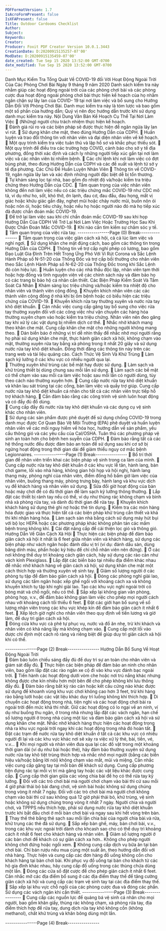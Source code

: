 ```yaml
---
PDFFormatVersion: 1.7
IsAcroFormPresent: false
IsXFAPresent: false
Title: Outdoor Cardooms Checklist
Author: 
Subject: 
Keywords: 
Creator: 
Producer: Foxit PDF Creator Version 10.0.1.3443
CreationDate: D:20200915135257-07'00'
ModDate: D:20200915135459-07'00'
date_created: Tue Sep 15 2020 13:52:00 GMT-0700
date_modified: Tue Sep 15 2020 13:52:00 GMT-0700
---
```

 
Danh Mục Kiểm Tra Tổng Quát Về COVID-19 
đối Với Hoạt Động Ngoài Trời Của Các Phòng Chơi Bài 
Ngày 9 tháng 9 năm 2020 
Danh sách kiểm tra này nhằm giúp các hoạt động ngoài trời của các phòng chơi bài và các phòng cược 
đua hoạt động ngoài phòng chơi bài thực hiện kế hoạch của họ nhằm ngăn chặn sự lây lan của COVID-
19 tại nơi làm việc và bổ sung cho Hướng Dẫn Đối Với Phòng Chơi Bài. Danh mục kiểm tra này là tóm 
lược và bao gồm một số phần của hướng dẫn; Quý vị nên đọc hướng dẫn trước khi sử dụng danh mục 
kiểm tra này. 
Nội Dung Văn Bản Kế Hoạch Cụ Thể Tại Nơi Làm 
Việc 
 (Những) người chịu trách nhiệm thực hiện kế hoạch.  
 Đánh giá rủi ro và các biện pháp sẽ được thực hiện để ngăn ngừa lây lan vi rút. 
 Sử dụng khăn che mặt, theo đúng Hướng Dẫn của CDPH. 
 Huấn luyện và trao đổi thông tin với nhân viên và đại diện nhân viên về kế hoạch. 
 Một quy trình kiểm tra việc tuân thủ và lập hồ sơ và khắc phục thiếu sót. 
 Một quy trình để điều tra các trường hợp COVID, cảnh báo cho sở y tế địa phương, đồng 
thời xác định và cách ly những người tiếp xúc gần tại nơi làm việc và các nhân viên bị 
nhiễm bệnh. 
 Các chỉ lệnh khi nơi làm việc có đợt bùng phát, theo đúng Hướng Dẫn của CDPH và các 
đề xuất và lệnh từ sở y tế địa phương. 
Các Chủ Đề Huấn Luyện Nhân Viên 
 Thông tin về COVID-19, ngăn ngừa lây lan và xác định những người đặc biệt dễ bị tổn 
thương.  
 Tự khám sàng lọc tại nhà, bao gồm đo nhiệt độ và/hoặc kiểm tra triệu chứng theo Hướng 
Dẫn của CDC. 
 Tầm quan trọng của việc nhân viên không đến nơi làm việc nếu có các triệu chứng mắc 
COVID-19 như CDC mô tả, ví dụ như ho, sốt, khó thở, ớn lạnh, đau cơ, đau đầu, đau 
họng, mất vị giác hoặc khứu giác gần đây, nghẹt mũi hoặc chảy nước mũi, buồn nôn ói 
hoặc nôn ói, hoặc tiêu chảy, hoặc nếu họ hoặc người nào đó mà họ tiếp xúc đã được 
chẩn đoán mắc COVID-19.  
 Để trở lại làm việc sau khi chỉ chẩn đoán mắc COVID-19 sau khi họp Hướng Dẫn Của 
CDPH Về Trở Lại Nơi Làm Việc Hoặc Trường Học Sau Khi Được Chẩn Đoán Mắc 
COVID-19. 
 Khi nào cần tìm kiếm sự chăm sóc y tế. 
 Tầm quan trọng của việc rửa tay. 
----------------Page (0) Break----------------
 Tầm quan trọng của việc giãn cách xã hội, cả cả lúc làm việc và nghỉ ngơi. 
 Sử dụng khăn che mặt đúng cách, bao gồm các thông tin trong Hướng Dẫn của CDPH. 
 Thông tin về trợ cấp nghỉ phép có lương, bao gồm Đạo Luật Gia Đình Trên Hết Trong 
Ứng Phó Với Vi Rút Corona và Sắc Lệnh Hành Pháp số N-51-20 của Thống Đốc và trợ 
cấp bồi thường cho nhân viên theo Sắc Lệnh Hành Pháp số N-62-20 của Thống Đốc 
trong khi Sắc Lệnh đó còn hiệu lực. 
 Huấn luyện cho các nhà thầu độc lập, nhân viên tạm thời hoặc hợp đồng và tình nguyện 
viên về các chính sách này và đảm bảo họ có các trang bị bảo hộ cá nhân cần thiết. 
Các Biện Pháp Kiểm Soát Và Tầm Soát Cá Nhân 
 Khám sàng lọc triệu chứng và/hoặc kiểm tra nhiệt độ cho nhân viên và thành viên cộng 
đồng. 
 Khuyến khích nhân viên các các thành viên cộng đồng ở nhà khi bị ốm bệnh hoặc có 
biểu hiện các triệu chứng của COVID-19. 
 Khuyến khích rửa tay thường xuyên và nước rửa tay khô diệt khuẩn. 
 Cân nhắc việc cung cấp găng tay bổ sung cho việc rửa tay thường xuyên đối với các 
công việc như vận chuyển các hàng hóa thường xuyên chạm vào hoặc kiểm tra triệu 
chứng. Nhân viên nên đeo găng tay khi xử lý các vật dụng bị nhiễm dịch cơ thể. 
 Nhắc nhở khách mang theo khăn che mặt. Cung cấp khăn che mặt cho những người 
không mang theo. 
 Dán biển báo ở những vị trí dễ nhìn thấy để nhắc nhở mọi người rằng họ phải sử dụng 
khăn che mặt, thực hành giãn cách xã hội, không chạm vào mặt, thường xuyên rửa tay 
bằng xà phòng trong ít nhất 20 giây và sử dụng nước rửa tay khô diệt khuẩn. Đồng thời 
đăng các thông tin này trên các trang web và tài liệu quảng cáo. 
Cách Thức Vệ Sinh Và Khử Trùng 
 Làm sạch kỹ lưỡng ở các khu vực có nhiều người qua lại.  
 Thường xuyên khử trùng các bề mặt hay được sử dụng. 
 Làm sạch và khử trùng thiết bị dùng chung sau mỗi lần sử dụng. 
 Làm sạch các bề mặt có thể chạm vào sau mỗi ca làm việc hoặc sau mỗi lần có người 
dùng, tùy theo cách nào thường xuyên hơn. 
 Cung cấp nước rửa tay khô diệt khuẩn và khăn lau sát trùng tại các cổng, bàn làm việc 
và quầy trợ giúp. Cung cấp nước rửa tay khô diệt khuẩn cá nhân cho tất cả các nhân 
viên trực tiếp hỗ trợ khách hàng. 
 Cần đảm bảo rằng các công trình vệ sinh luôn hoạt động và có đầy đủ đồ dùng.  
 Cung cấp đầy đủ nước rửa tay khô diệt khuẩn và các dụng cụ vệ sinh khác cho nhân 
viên.  
 Sử dụng các sản phẩm được phê duyệt để sử dụng chống COVID-19 trong danh mục 
được Cơ Quan Bảo Vệ Môi Trường (EPA) phê duyệt và huấn luyện nhân viên về các mối 
nguy hiểm về hóa học, hướng dẫn về sản phẩm, yêu cầu thông gió và các yêu cầu của 
Cal/OSHA. Tuân thủ các phương pháp vệ sinh an toàn hơn cho bệnh hen suyễn của 
CDPH. 
 Đảm bảo rằng tất cả các hệ thống nước đều được đảm bảo an toàn để sử dụng sau khi 
cơ sở bị ngừng hoạt động trong thời gian dài để giảm thiểu nguy cơ mắc bệnh 
Legionnaires. 
----------------Page (1) Break----------------
 Bố trí thời gian để nhân viên triển khai các biện pháp vệ sinh trong ca làm của mình. 
 Cung cấp nước rửa tay khô diệt khuẩn ở các khu vực lễ tân, hành lang, bàn chơi game, 
lối vào nhà hàng, không gian hội họp và hội nghị, hành lang thang máy, phòng nghỉ của 
nhân viên, điểm đồng hồ bấm giờ làm việc của nhân viên, buồng thang máy, phòng trưng 
bày, hành lang và khu vực dịch vụ để khách hàng và nhân viên sử dụng. 
 Sửa đổi giờ hoạt động của bàn hoặc máy chơi để có đủ thời gian để làm sạch kỹ lưỡng 
thông thường. 
 Lắp đặt các thiết bị rảnh tay nếu có thể, ví dụ như thùng rác không chạm và bình nhả xà 
phòng rửa tay, và dành đủ thời gian để rửa tay. 
 Khuyến khích khách hàng sử dụng thẻ ghi nợ hoặc thẻ tín dụng. 
 Kiểm tra các món hàng hóa được giao và thực hiện tất cả các biện pháp khử trùng cần 
thiết và khả thi khi nhận hàng hóa. 
 Làm sạch sàn nhà bằng cách sử dụng máy hút bụi với bộ lọc HEPA hoặc các phương 
pháp khác không phân tán các mầm bệnh trong không khí. 
 Cài đặt nâng cấp để cải thiện lọc gió và thông gió. 
Hướng Dẫn Về Giãn Cách Xã Hội 
 Thực hiện các biện pháp để đảm bảo giãn cách xã hội ít nhất là 6 feet giữa nhân viên và 
khách hàng, sử dụng các biện pháp như vách ngăn hoặc đánh dấu vị trí (ví dụ: đánh dấu 
sàn, dùng băng dính màu, phấn hoặc ký hiệu để chỉ chỗ nhân viên nên đứng). 
 Ở các nơi không thể duy trì khoảng cách giãn cách, hãy sử dụng các rào cản như vách 
kính Plexiglass. 
 Lắp đặt các biển báo tại nhiều địa điểm khác nhau để nhắc nhở khách hàng về giãn cách 
xã hội, sử dụng khăn che mặt một cách thích hợp và thường xuyên vệ sinh tay. 
 Giảm số lượng người ở các phòng tụ tập để đảm bảo giãn cách xã hội. 
 Đóng các phòng nghỉ giải lao, sử dụng các tấm ngăn hoặc xếp ghế ngồi với khoảng cách 
xa và không khuyến khích tụ tập khi nghỉ giải lao. Tạo các khu vực nghỉ ngoài trời có 
bóng mát và chỗ ngồi, nếu có thể. 
 Sắp xếp lại không gian văn phòng, phòng họp, v.v., để đảm bảo không gian làm việc cho 
phép mọi người cách nhau với khoảng cách tối thiểu 6 feet. 
 Đặt các giới hạn bổ sung về số lượng nhận viên trong các khu vực khép kín để đảm bảo 
giãn cách ít nhất 6 feet. 
 Xếp lệch giờ nghỉ cho nhân viên theo quy định về tiền lương và giờ làm, để duy trì giãn 
cách xã hội.  
 Đóng cửa khu vực cà phê tự phục vụ, nước và đồ ăn nhẹ, trừ khi khách và nhân viên có 
khả năng lấy mà không chạm vào. 
 Cung cấp một lối vào được chỉ định một cách rõ ràng và riêng biệt để giúp duy trì giãn 
cách xã hội khi có thể. 
  
----------------Page (2) Break----------------
Hướng Dẫn Bổ Sung Về Hoạt Động Ngoài Trời  
 Đảm bảo luôn chiếu sáng đầy đủ để duy trì sự an toàn cho nhân viên và giám sát đầy đủ. 
 Thực hiện các biện pháp để đảm bảo an ninh cho nhân viên, bao gồm lắp đặt các rào 
ngăn xe cộ đi vào khu vực đánh bạc ngoài trời. 
 Tiến hành các hoạt động dưới vòm che hoặc nơi trú nắng khác nhưng không được che 
kín nhiều hơn một bên để cho phép không khí lưu thông đầy đủ. 
 Đảm bảo rằng bất kỳ rào cản hoặc kết cấu cứng nào khác được sử dụng để khoanh 
vùng khu vực chơi không cao hơn 3 feet, trừ khi hàng rào bằng lưới hoặc các vật liệu 
khác duy trì luồng không khí thích hợp. 
 Di chuyển các hoạt động trong nhà, tiện nghi và các hoạt động chơi bài ra ngoài trời đến 
mức khả thi nhất. Giữ các hoạt động có lo ngại về an ninh, ví dụ như buồng thu ngân, ở 
trong nhà nhưng lắp đặt các vách ngăn, hạn chế số lượng người ở trong nhà cùng một 
lúc và đảm bảo giãn cách xã hội và sử dụng khăn che mặt. Nhắc nhở khách hàng thực 
hiện các hoạt động trong nhà ra khu vực ngoài trời ngay khi các hoạt động trong nhà đó 
hoàn tất. 
 Đặt các trạm để nước rửa tay khô diệt khuẩn ở tất cả các khu vực có nhiều người đi lại 
và các khu vực khác nơi sẽ xảy ra việc xử lý thẻ, bài, tiền, vé, v.v... 
 Khi mọi người và nhân viên đưa qua lại các đồ vật trong một khoảng thời gian dài (ví dụ 
như bài hoặc thẻ), hãy đảm bảo thường xuyên sử dụng nước rửa tay khô tiệt trùng thích 
hợp và nhắc nhở mọi người (bằng các biển hiệu và/hoặc bằng lời nói) không chạm vào 
mắt, mũi và miệng. Cân nhắc việc cung cấp găng tay tại mỗi bàn để khách sử dụng. 
Cung cấp phương tiện đựng rác tại mỗi vị trí mà găng tay hoặc các vật liệu khác được 
cung cấp. 
 Cung cấp thời gian giữa các vòng chia bài để họ có thể rửa tay kỹ lưỡng. 
 Đối với các trò chơi bài mà người chơi chạm vào bài thì cứ sau mỗi 4 giờ phải thải bỏ bài 
đang chơi, vệ sinh bài hoặc không sử dụng chúng trong vòng ít nhất 7 ngày. Đối với các 
trò chơi bài mà người chơi không chạm vào bài thì cứ sau không quá 12 giờ phải thải bỏ, 
khử trùng, vệ sinh hoặc không sử dụng chúng trong vòng ít nhất 7 ngày. Người chia và 
người chơi, và TPPPS nếu thích hợp, phải sử dụng nước rửa tay khô diệt khuẩn trước 
khi bắt đầu chơi ở mỗi bàn chơi bài và ngay sau khi hết vòng trên bàn. 
 Thay thế thẻ bằng thẻ sạch sau mỗi lần chia bài của người chia bài.và rửa, khử trụng các 
thẻ đã sử dụng. 
 Sắp xếp bàn ghế, máy, bàn chơi bài, v.v., trong các khu vực ngoài trời dành cho khcash 
sao cho có thể duy trì khoảng cách ít nhất 6 feet cho khách hàng và nhân viên. 
 Giảm số lượng người ở các bàn chơi để khách có sự giãn cách xa hơn.. Không cho 
phép người không chơi đứng hoặc ngồi xem. 
 Không cung cấp dịch vụ bữa ăn tại bàn chơi bài. Chỉ bán rượu nếu mua cùng một suất 
ăn, theo hướng dẫn đối với nhà hàng. Thực hiện và cung cấp các đơn hàng đồ uống 
không cồn cho khách hàng tại bàn chơi bài. Khi phục vụ đồ uống tại bàn cho khách từ 
các hộ gia đình khác nhau, hãy cung cấp đồ uống trong các thùng chứa dùng một lần. 
 Đóng các cửa sổ đặt cược để cho phép giãn cách ít nhất 6 feet. Cân nhắc mở các địa 
điểm bổ sung ở các địa điểm thay thế để tăng cường giãn cách xã hội và cung cấp các 
trạm vệ sinh tay tại các địa điểm thay thế. 
 Sắp xếp lại khu vực chỗ ngồi của các phòng cược đua và đóng các phần. Sử dụng các 
vách ngăn khi cần thiết. 
----------------Page (3) Break----------------
 Cung cấp các nguồn lực để quảng bá vệ sinh cá nhân cho mọi người, bao gồm khăn 
giấy, thùng rác không chạm, xà phòng rửa tay, địa điểm thích hợp để rửa tay, dung dịch 
rửa tay khô không cồn (không methanol), chất khử trùng và khăn bông dùng một lần.   
 
----------------Page (4) Break----------------

